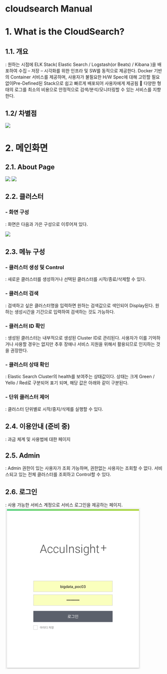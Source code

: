  cloudsearch Manual
======================



# 1.	What is the CloudSearch?

## 1.1. 개요
: 원하는 시점에  ELK Stack( Elastic Search / Logstash(or Beats) / Kibana )을 배포하여 수집 – 저장 – 시각화를 위한 인프라 및 SW를 동적으로 제공한다. Docker 기반의 Container 서비스를 제공하며, 사용자가 불필요한 H/W Spec에 대해 고민할 필요 없이Pre-Defined된 Stack으로 쉽고 빠르게 배포되어 사용자에게 제공됨  다양한 형태의 로그를 최소의 비용으로 안정적으로 검색/분석/모니터링할 수 있는 서비스를 지향한다.

## 1.2/ 차별점
![][1.2]

# 2. 메인화면
## 2.1. About Page

![][2-1-1]
![][2-1-2]

## 2.2. 클러스터
### - 화면 구성
: 화면은 다음과 가은 구성으로 이루어져 있다.

![][2-2]

## 2.3. 메뉴 구성

### -	클러스터 생성 및 Control
 : 새로운 클러스터를 생성하거나 선택된 클러스터를 시작/종료/삭제할 수 있다.
### -	클러스터 검색
 : 검색하고 싶은 클러스터명을 입력하면 원하는 검색값으로 색인되어 Display된다. 원하는 생성시간을 기간으로 입력하여 검색하는 것도 가능하다.
### -	클러스터 ID 확인
 : 생성된 클러스터는 내부적으로 생성된 Cluster ID로 관리된다. 사용자가 이를 기억하거나 사용할 경우는 없지만 추후 장애나 서비스 지원을 위해서 활용되므로 인지하는 것을 권장한다.
### -	클러스터 상태 확인
 : Elastic Search Cluster의 health를 보여주는 상태값이다. 상태는 크게 Green / Yello / Red로 구분되어 표기 되며, 해당 값은 아래와 같이 구분된다.

### -	단위 클러스터 제어 
 : 클러스터 단위별로 시작/중지/삭제를 실행할 수 있다. 

## 2.4. 이용안내 (준비 중)
: 과금 체계 및 사용법에 대한 페이지 

## 2.5. Admin 
: Admin 권한이 있는 사용자가 조회 가능하며, 권한없는 사용자는 조회할 수 없다. 서비스되고 있는 전체 클러스터를 조회하고 Control할 수 있다.

## 2.6. 로그인
: 사용 가능한 서비스 계정으로 서비스 로그인을 제공하는 페이지.
![테스트입니다.][2-6]

[1.2]:   https://raw.githubusercontent.com/hellotherecsy/cloudsearch_temp/master/images/1-2.png
[2-1-1]: https://raw.githubusercontent.com/hellotherecsy/cloudsearch_temp/master/images/2-1-1.png
[2-1-2]: https://raw.githubusercontent.com/hellotherecsy/cloudsearch_temp/master/images/2-1-2.png
[2-2]:   https://raw.githubusercontent.com/hellotherecsy/cloudsearch_temp/master/images/2-2.png
[2-6]:   https://raw.githubusercontent.com/hellotherecsy/cloudsearch_temp/master/images/2-6.png

